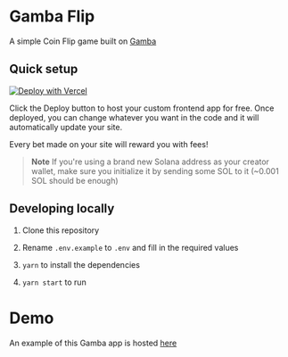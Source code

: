 # Gamba Flip

A simple Coin Flip game built on [Gamba](https://github.com/gamba-labs/gamba)

## Quick setup

[![Deploy with Vercel](https://vercel.com/button)](https://vercel.com/new/clone?repository-url=https%3A%2F%2Fgithub.com%2Fgamba-labs%2Fflip&env=GAMBA_CREATOR_ADDRESS,GAMBA_SOLANA_RPC&envDescription=Environment%20variables%20can%20be%20changed%20later%20in%20your%20project's%20settings%20panel&envLink=https%3A%2F%2Fgithub.com%2Fgamba-labs%2Fflip%2Fblob%2Fmain%2F.env.example&repository-name=flip)

Click the Deploy button to host your custom frontend app for free. Once deployed, you can change whatever you want in the code and it will automatically update your site.

Every bet made on your site will reward you with fees!

> **Note**
> If you're using a brand new Solana address as your creator wallet, make sure you initialize it by sending some SOL to it (~0.001 SOL should be enough)

## Developing locally

1. Clone this repository

2. Rename `.env.example` to `.env` and fill in the required values

3. `yarn` to install the dependencies

4. `yarn start` to run

# Demo

An example of this Gamba app is hosted [here](https://flip.gamba.so)
